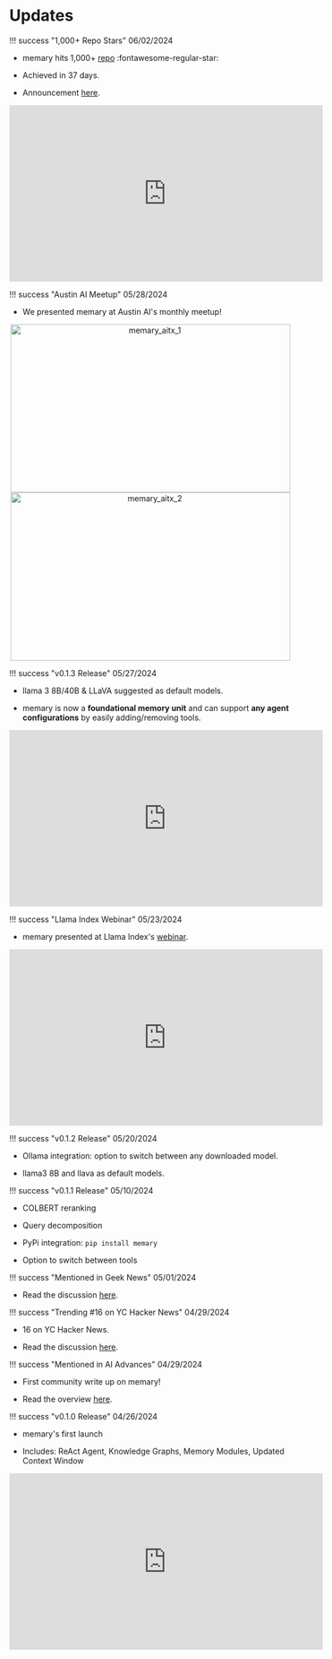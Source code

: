 # Updates 

!!! success "1,000+ Repo Stars" 
06/02/2024 

- memary hits 1,000+ [repo](https://github.com/kingjulio8238/memary) :fontawesome-regular-star:

- Achieved in 37 days. 

- Announcement [here](https://www.linkedin.com/feed/update/urn:li:activity:7203512435914223619/).

<div style="text-align: center;">
<iframe width="560" height="315" src="https://www.youtube.com/embed/fcdYoag-WXo" frameborder="0" allow="accelerometer; autoplay; clipboard-write; encrypted-media; gyroscope; picture-in-picture" allowfullscreen></iframe>
</div>

!!! success "Austin AI Meetup"
05/28/2024

- We presented memary at Austin AI's monthly meetup! 

<div style="text-align: center;">
<img src="https://github.com/kingjulio8238/memary/blob/diagram-adds/diagrams/memary-aitx-1.png?raw=true" alt="memary_aitx_1" width="500" height="300" />

<img src="https://github.com/kingjulio8238/memary/blob/diagram-adds/diagrams/memary-aitx-2.png?raw=true" alt="memary_aitx_2" width="500" height="300" />
</div>

!!! success "v0.1.3 Release"
05/27/2024 

- llama 3 8B/40B & LLaVA suggested as default models.

- memary is now a **foundational memory unit** and can support **any agent configurations** by easily adding/removing tools.

<div style="text-align: center;">
<iframe width="560" height="315" src="https://www.youtube.com/embed/JhXn8HE56Rw" frameborder="0" allow="accelerometer; autoplay; clipboard-write; encrypted-media; gyroscope; picture-in-picture" allowfullscreen></iframe>
</div>

!!! success "Llama Index Webinar"
05/23/2024 

- memary presented at Llama Index's [webinar](https://lu.ma/nzh3o83f).

<div style="text-align: center;">
  <iframe width="560" height="315" src="https://www.youtube.com/embed/45-4i747BqY?start=3" frameborder="0" allow="accelerometer; autoplay; clipboard-write; encrypted-media; gyroscope; picture-in-picture" allowfullscreen></iframe>
</div>

!!! success "v0.1.2 Release" 
05/20/2024 

- Ollama integration: option to switch between any downloaded model.

- llama3 8B and llava as default models.

!!! success "v0.1.1 Release" 
05/10/2024 

- COLBERT reranking 

- Query decomposition 

- PyPi integration: `pip install memary`

- Option to switch between tools 

!!! success "Mentioned in Geek News" 
05/01/2024 

- Read the discussion [here](https://news.hada.io/topic?id=14583).

!!! success "Trending #16 on YC Hacker News" 
04/29/2024 

- 16 on YC Hacker News. 

- Read the discussion [here](https://news.ycombinator.com/item?id=40196879). 

!!! success "Mentioned in AI Advances" 
04/29/2024 

- First community write up on memary! 

- Read the overview [here](https://ai.gopubby.com/beyond-short-term-memory-how-memary-makes-chatbots-remember-6fa59a56773a). 

!!! success "v0.1.0 Release" 
04/26/2024 

- memary's first launch 

- Includes: ReAct Agent, Knowledge Graphs, Memory Modules, Updated Context Window 

<div style="text-align: center;">
  <iframe width="560" height="315" src="https://www.youtube.com/embed/GnUU3_xK6bg" frameborder="0" allow="accelerometer; autoplay; clipboard-write; encrypted-media; gyroscope; picture-in-picture" allowfullscreen></iframe>
</div>


<!-- 
TO INCLUDE: 
- META write up
- New releases (ongoing)
- case studies 
 -->